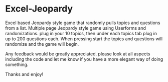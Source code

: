 # Excel-Jeopardy
Excel based Jeopardy style game that randomly pulls topics and questions from a list. 
Multiple page Jeopardy style game using Userforms and randomizations. plug in your 10 topics, then under each topics tab plug in up to 200 questions each.
When pressing start the topics and questions will randomize and the game will begin.

Any feedback would be greatly appreciated. please look at all aspects including the code and let me know if you have a more elegant way of doing something.

Thanks and enjoy!
